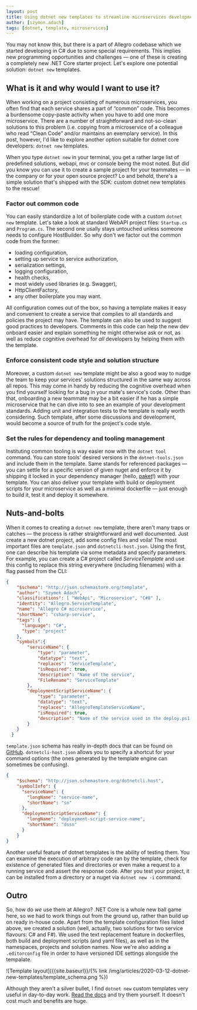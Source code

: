 ```yaml
---
layout: post
title: Using dotnet new templates to streamline microservices development
author: [szymon.adach]
tags: [dotnet, template, microservices]
---
```


You may not know this, but there is a part of Allegro codebase which we started developing in C# due to some special
requirements. This implies new programming opportunities and challenges &mdash; one of these is creating a completely new
.NET Core starter project. Let's explore one potential solution: `dotnet new` templates.

## What is it and why would I want to use it?
When working on a project consisting of numerous microservices, you often find that each service shares a part of
&ldquo;common&rdquo; code. This becomes a burdensome copy-paste activity when you have to add one more microservice.
There are a number of straightforward and not-so-clean solutions to this problem (i.e. copying from a microservice of
a colleague who read &ldquo;Clean Code&rdquo; and/or maintains an exemplary service). In this post, however, I'd like
to explore another option suitable for dotnet core developers: `dotnet new` templates.

When you type `dotnet new` in your terminal, you get a rather large list of predefined solutions, webapi, mvc or console
being the most noted. But did you know you can use it to create a sample project for your teammates &mdash; in the company
or for your open source project? Lo and behold, there's a simple solution that's shipped with the SDK: custom dotnet new
templates to the rescue!

### Factor out common code
You can easily standardize a lot of boilerplate code with a custom `dotnet new` template. Let's take a look at standard
WebAPI project files: `Startup.cs` and `Program.cs`. The second one usally stays untouched unless someone
needs to configure HostBuilder. So why don't we factor out the common code from the former:
* loading configuration,
* setting up service to service authorization,
* serialization settings,
* logging configuration,
* health checks,
* most widely used libraries (e.g. Swagger),
* HttpClientFactory,
* any other boilerplate you may want.

All configuration comes out of the box, so having a template makes it easy and convenient to create a service that
complies to all standards and policies the project may have. The template can also be used to suggest good practices to
developers. Comments in this code can help the new dev onboard easier and explain something he might otherwise ask or not,
as well as reduce cognitive overhead for *all* developers by helping them with the template.

### Enforce consistent code style and solution structure
Moreover, a custom `dotnet new` template might be also a good way to nudge the team to keep your services' solutions
structured in the same way across all repos. This may come in handy by reducing the cognitive overhead when you find
yourself looking for a bug in your mate's service's code. Other than that, onboarding a new teammate may be a bit easier
if he has a simple microservice that he can dive into to see an example of your development standards.
Adding unit and integration tests to the template is really worth considering. Such template, after some discussions
and development, would become a source of truth for the project's code style.

### Set the rules for dependency and tooling management
Instituting common tooling is way easier now with the `dotnet tool` command. You can store tools' desired versions
in the `dotnet-tools.json` and include them in the template. Same stands for referenced packages &mdash; you can settle
for a specific version of given nuget and enforce it by shipping it locked in your dependency manager
(hello, [paket](https://fsprojects.github.io/Paket/index.html)!) with your template.
You can also deliver your template with build or deployment scripts for your microservice as well as a minimal dockerfile
 &mdash; just enough to build it, test it and deploy it somewhere.

## Nuts-and-bolts
When it comes to creating a `dotnet new` template, there aren't many traps or catches &mdash; the process is rather
straightforward and well documented. Just create a new dotnet project, add some config files and voila! The most
important files are `template.json` and `dotnetcli-host.json`. Using the first, one can describe his template via
some metadata and specify parameters. For example, you can create a C# project called *ServiceTemplate* and use this
config to replace this string everywhere (including filenames) with a flag passed from the CLI:

```json
{
    "$schema": "http://json.schemastore.org/template",
    "author": "Szymek Adach",
    "classifications": [ "WebApi", "Microservice", "C#8" ],
    "identity": "Allegro.ServiceTemplate",
    "name": "Allegro C# microservice",
    "shortName": "csharp-service",
    "tags": {
      "language": "C#",
      "type": "project"
    },
    "symbols":{
        "serviceName": {
            "type": "parameter",
            "datatype": "text",
            "replaces": "ServiceTemplate",
            "isRequired": true,
            "description": "Name of the service",
            "FileRename": "ServiceTemplate"
        },
        "deploymentScriptServiceName": {
            "type": "parameter",
            "datatype": "text",
            "replaces": "AllegroTemplateServiceName",
            "isRequired": true,
            "description": "Name of the service used in the deploy.ps1 as well as name of the docker image"
        }
    }
  }
```

`template.json` schema has really in-depth docs that can be found on
[GitHub](https://github.com/dotnet/templating/wiki/Reference-for-template.json).
`dotnetcli-host.json` allows you to specify a shortcut for your command options (the ones generated by the template
engine can sometimes be confusing).

```json
{
    "$schema": "http://json.schemastore.org/dotnetcli.host",
    "symbolInfo": {
      "serviceName": {
        "longName": "service-name",
        "shortName": "sn"
      },
      "deploymentScriptServiceName": {
        "longName": "deployment-script-service-name",
        "shortName": "dssn"
      }
    }
}
```

Another useful feature of dotnet templates is the ability of testing them. You can examine the execution of arbitrary
code ran by the template, check for existence of generated files and directories or even make a request to a running
service and assert the response code.
After you test your project, it can be installed from a directory or a nuget via `dotnet new -i` command.

## Outro
So, how do *we* use them at Allegro? .NET Core is a whole new ball game here, so we had to work things out from the ground up,
rather than build up on ready in-house code. Apart from the template configuration files listed above, we created a solution
(well, actually, two solutions for two service flavours: C# and F#). We used the text replacement feature in dockerfiles,
both build and deployment scripts (and yaml files), as well as in the namespaces, projects and solution names.
Now we're also adding a `.editorconfig` file in order to have versioned IDE settings alongside the tempalate.

![Template layout]({{site.baseurl}}/{% link /img/articles/2020-03-12-dotnet-new-templates/template_schema.png %})

Although they aren't a silver bullet, I find `dotnet new` custom templates very useful in day-to-day work.
[Read the docs](https://docs.microsoft.com/en-us/dotnet/core/tools/custom-templates) and try them yourself. It doesn't
cost much and benefits are huge.
